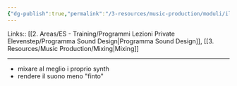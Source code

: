 ```yaml
---
{"dg-publish":true,"permalink":"/3-resources/music-production/moduli/il-missaggio-audio-per-sound-design-modulo/"}
---
```


Links:: [[2. Areas/ES - Training/Programmi Lezioni Private Elevenstep/Programma Sound Design\|Programma Sound Design]], [[3. Resources/Music Production/Mixing\|Mixing]]

---

- mixare al meglio i proprio synth
- rendere il suono meno "finto"



